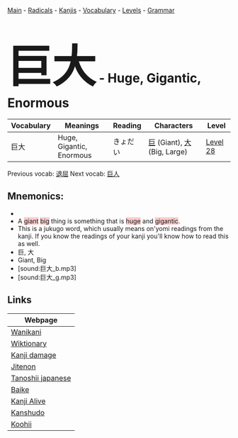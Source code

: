 <style> bigfont {font-size: 100px}</style>
[Main](../README.md) -
[Radicals](../radicals.md) -
[Kanjis](../kanjis.md) -
[Vocabulary](../vocabulary.md) -
[Levels](../levels.md) -
[Grammar](../grammar.md)
# <bigfont> 巨大</bigfont> - Huge, Gigantic, Enormous 

| Vocabulary | Meanings | Reading | Characters | Level |
| --- | --- | --- | --- | --- |
| 巨大 | Huge, Gigantic, Enormous | きょだい |  [巨](../kanjis/巨.md) (Giant), [大](../kanjis/大.md) (Big, Large) | [Level 28](../levels/wk_level28.md) |

Previous vocab: [退屈](退屈.md) Next vocab: [巨人](巨人.md) 

## Mnemonics:

* 
* A <span style="background-color:#ffcccb"> giant</span> <span style="background-color:#ffcccb"> big</span> thing is something that is <span style="background-color:#ffcccb"> huge</span> and <span style="background-color:#ffcccb"> gigantic</span>.
* This is a jukugo word, which usually means on'yomi readings from the kanji. If you know the readings of your kanji you'll know how to read this as well.
* 巨, 大
* Giant, Big
* [sound:巨大_b.mp3]
* [sound:巨大_g.mp3]


## Links 

| Webpage |
| --- |
| [Wanikani          ](https://www.wanikani.com/kanji/巨大) |
| [Wiktionary        ](https://en.wiktionary.org/wiki/巨大) |
| [Kanji damage      ](http://www.kanjidamage.com/kanji/search?utf8=✓&q=巨大) |
| [Jitenon           ](https://jitenon.com/kanji/巨大) |
| [Tanoshii japanese ](https://www.tanoshiijapanese.com/dictionary/kanji.cfm?k=巨大) |
| [Baike             ](https://baike.baidu.com/item/巨大) |
| [Kanji Alive       ](https://app.kanjialive.com/巨大) |
| [Kanshudo          ](https://www.kanshudo.com/searchmn?q=巨大) |
| [Koohii            ](https://kanji.koohii.com/study/kanji/巨大) |
